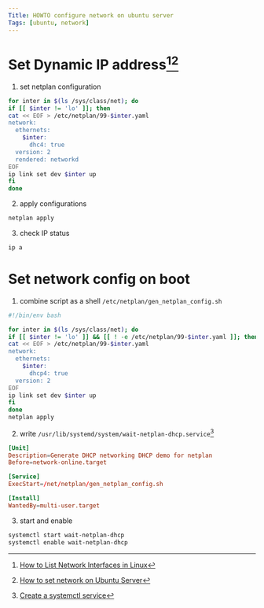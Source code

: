 ```yaml
---
Title: HOWTO configure network on ubuntu server
Tags: [ubuntu, network]
---
```


# Set Dynamic IP address[^1][^2]

1. set netplan configuration

```sh
for inter in $(ls /sys/class/net); do
if [[ $inter != 'lo' ]]; then
cat << EOF > /etc/netplan/99-$inter.yaml
network:
  ethernets:
    $inter:
      dhc4: true
  version: 2
  rendered: networkd
EOF
ip link set dev $inter up 
fi
done
```

2. apply configurations

```sh
netplan apply
```

3. check IP status

```sh
ip a
```

# Set network config on boot

1. combine script as a shell `/etc/netplan/gen_netplan_config.sh`

```sh
#!/bin/env bash

for inter in $(ls /sys/class/net); do
if [[ $inter != 'lo' ]] && [[ ! -e /etc/netplan/99-$inter.yaml ]]; then
cat << EOF > /etc/netplan/99-$inter.yaml
network:
  ethernets:
    $inter:
      dhcp4: true
  version: 2
EOF
ip link set dev $inter up
fi
done
netplan apply
```

2. write `/usr/lib/systemd/system/wait-netplan-dhcp.service`[^3]

```conf
[Unit]
Description=Generate DHCP networking DHCP demo for netplan
Before=network-online.target

[Service]
ExecStart=/net/netplan/gen_netplan_config.sh

[Install]
WantedBy=multi-user.target
```

3. start and enable

```sh
systemctl start wait-netplan-dhcp
systemctl enable wait-netplan-dhcp
```



[^1]: [How to List Network Interfaces in Linux](https://www.geeksforgeeks.org/how-to-list-network-interfaces-in-linux/)
[^2]: [How to set network on Ubuntu Server](https://ubuntu.com/server/docs/configuring-networks)
[^3]: [Create a systemctl service](https://unix.stackexchange.com/questions/236084/how-do-i-create-a-service-for-a-shell-script-so-i-can-start-and-stop-it-like-a-d)
